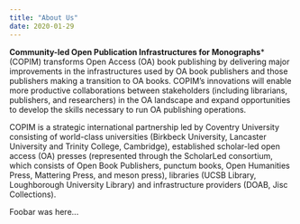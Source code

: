 ```yaml
---
title: "About Us"
date: 2020-01-29
---
```


**Community-led Open Publication Infrastructures for Monographs*** (COPIM) transforms Open Access (OA) book publishing by delivering major improvements in the infrastructures used by OA book publishers and those publishers making a transition to OA books. COPIM’s innovations will enable more productive collaborations between stakeholders (including librarians, publishers, and researchers) in the OA landscape and expand opportunities to develop the skills necessary to run OA publishing operations.

COPIM is a strategic international partnership led by Coventry University consisting of world-class universities (Birkbeck University, Lancaster University and Trinity College, Cambridge), established scholar-led open access (OA) presses (represented through the ScholarLed consortium, which consists of Open Book Publishers, punctum books, Open Humanities Press, Mattering Press, and meson press), libraries (UCSB Library, Loughborough University Library) and infrastructure providers (DOAB, Jisc Collections).

Foobar was here...
